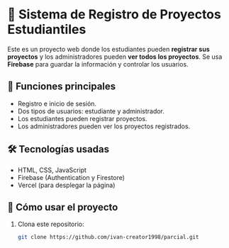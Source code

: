 # 📘 Sistema de Registro de Proyectos Estudiantiles

Este es un proyecto web donde los estudiantes pueden **registrar sus proyectos** y los administradores pueden **ver todos los proyectos**. Se usa **Firebase** para guardar la información y controlar los usuarios.

## 🔧 Funciones principales

- Registro e inicio de sesión.
- Dos tipos de usuarios: estudiante y administrador.
- Los estudiantes pueden registrar proyectos.
- Los administradores pueden ver los proyectos registrados.

## 🛠️ Tecnologías usadas

- HTML, CSS, JavaScript
- Firebase (Authentication y Firestore)
- Vercel (para desplegar la página)

## 🚀 Cómo usar el proyecto

1. Clona este repositorio:

   ```bash
   git clone https://github.com/ivan-creator1998/parcial.git
